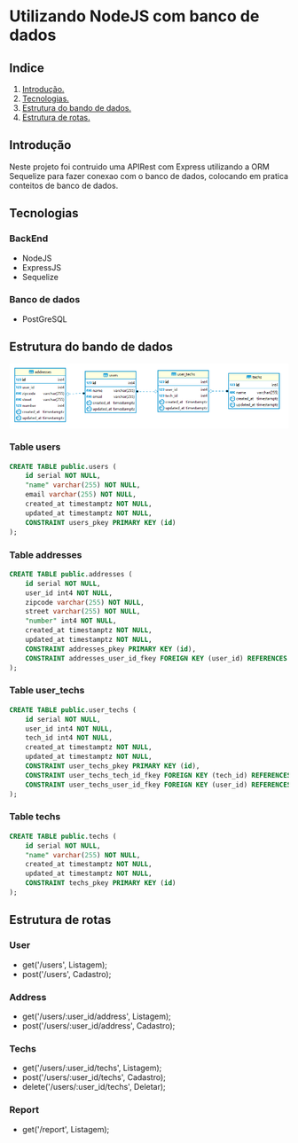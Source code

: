 # Utilizando NodeJS com banco de dados

## Indice

1. [Introdução.](#introducao)
2. [Tecnologias.](#tecnologias)
3. [Estrutura do bando de dados.](#estruturadb)
4. [Estrutura de rotas.](#estruturarotas)

## <a id='introducao'></a> Introdução

Neste projeto foi contruido uma APIRest com Express utilizando a ORM Sequelize para fazer conexao com o banco de dados, colocando em pratica conteitos de banco de dados.

## <a id='tecnologias'></a>Tecnologias

### BackEnd

- NodeJS
- ExpressJS
- Sequelize

### Banco de dados

- PostGreSQL

## <a id='estruturadb'></a>Estrutura do bando de dados

<p align="center">
<img src="assets_readme/dbUML.PNG" align="center" />
</p>

### Table users

```sql
CREATE TABLE public.users (
	id serial NOT NULL,
	"name" varchar(255) NOT NULL,
	email varchar(255) NOT NULL,
	created_at timestamptz NOT NULL,
	updated_at timestamptz NOT NULL,
	CONSTRAINT users_pkey PRIMARY KEY (id)
);
```

### Table addresses

```sql
CREATE TABLE public.addresses (
	id serial NOT NULL,
	user_id int4 NOT NULL,
	zipcode varchar(255) NOT NULL,
	street varchar(255) NOT NULL,
	"number" int4 NOT NULL,
	created_at timestamptz NOT NULL,
	updated_at timestamptz NOT NULL,
	CONSTRAINT addresses_pkey PRIMARY KEY (id),
	CONSTRAINT addresses_user_id_fkey FOREIGN KEY (user_id) REFERENCES users(id) ON UPDATE CASCADE ON DELETE CASCADE
);
```

### Table user_techs

```sql
CREATE TABLE public.user_techs (
	id serial NOT NULL,
	user_id int4 NOT NULL,
	tech_id int4 NOT NULL,
	created_at timestamptz NOT NULL,
	updated_at timestamptz NOT NULL,
	CONSTRAINT user_techs_pkey PRIMARY KEY (id),
	CONSTRAINT user_techs_tech_id_fkey FOREIGN KEY (tech_id) REFERENCES techs(id) ON UPDATE CASCADE ON DELETE CASCADE,
	CONSTRAINT user_techs_user_id_fkey FOREIGN KEY (user_id) REFERENCES users(id) ON UPDATE CASCADE ON DELETE CASCADE
);
```

### Table techs

```sql
CREATE TABLE public.techs (
	id serial NOT NULL,
	"name" varchar(255) NOT NULL,
	created_at timestamptz NOT NULL,
	updated_at timestamptz NOT NULL,
	CONSTRAINT techs_pkey PRIMARY KEY (id)
);
```

## <a id='estruturarotas'></a>Estrutura de rotas

### User

- get('/users', Listagem);
- post('/users', Cadastro);

### Address

- get('/users/:user_id/address', Listagem);
- post('/users/:user_id/address', Cadastro);

### Techs

- get('/users/:user_id/techs', Listagem);
- post('/users/:user_id/techs', Cadastro);
- delete('/users/:user_id/techs', Deletar);

### Report

- get('/report', Listagem);
